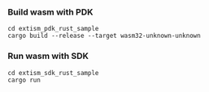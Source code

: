 ### Build wasm with PDK
```
cd extism_pdk_rust_sample
cargo build --release --target wasm32-unknown-unknown
```

### Run wasm with SDK
```
cd extism_sdk_rust_sample
cargo run
```
